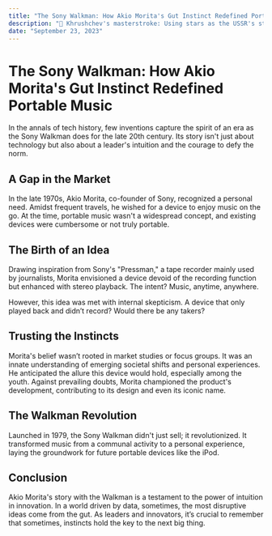```yaml
---
title: "The Sony Walkman: How Akio Morita's Gut Instinct Redefined Portable Music"
description: "🚀 Khrushchev's masterstroke: Using stars as the USSR's stage to outshine rivals, casting a cosmic shadow and leaving foes guessing what's next. 🌌"
date: "September 23, 2023"
---
```


# The Sony Walkman: How Akio Morita's Gut Instinct Redefined Portable Music

In the annals of tech history, few inventions capture the spirit of an era as the Sony Walkman does for the late 20th century. Its story isn't just about technology but also about a leader's intuition and the courage to defy the norm.

## A Gap in the Market

In the late 1970s, Akio Morita, co-founder of Sony, recognized a personal need. Amidst frequent travels, he wished for a device to enjoy music on the go. At the time, portable music wasn't a widespread concept, and existing devices were cumbersome or not truly portable.

## The Birth of an Idea

Drawing inspiration from Sony's "Pressman," a tape recorder mainly used by journalists, Morita envisioned a device devoid of the recording function but enhanced with stereo playback. The intent? Music, anytime, anywhere.

However, this idea was met with internal skepticism. A device that only played back and didn’t record? Would there be any takers?

## Trusting the Instincts

Morita's belief wasn’t rooted in market studies or focus groups. It was an innate understanding of emerging societal shifts and personal experiences. He anticipated the allure this device would hold, especially among the youth. Against prevailing doubts, Morita championed the product's development, contributing to its design and even its iconic name.

## The Walkman Revolution

Launched in 1979, the Sony Walkman didn't just sell; it revolutionized. It transformed music from a communal activity to a personal experience, laying the groundwork for future portable devices like the iPod.

## Conclusion

Akio Morita's story with the Walkman is a testament to the power of intuition in innovation. In a world driven by data, sometimes, the most disruptive ideas come from the gut. As leaders and innovators, it’s crucial to remember that sometimes, instincts hold the key to the next big thing.
